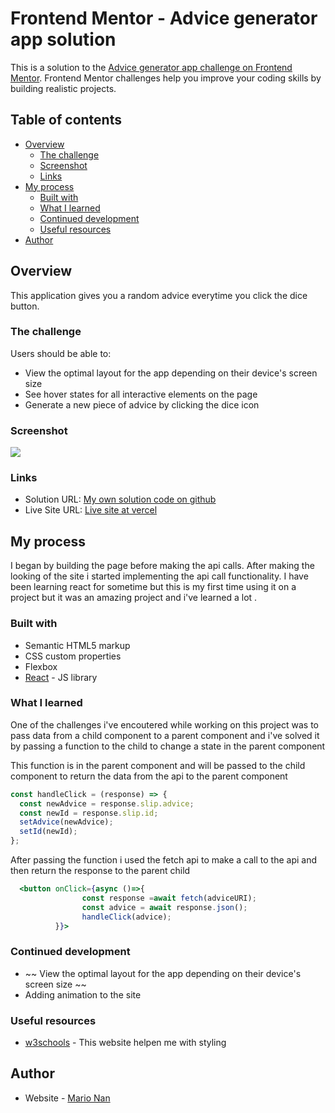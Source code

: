 # Frontend Mentor - Advice generator app solution

This is a solution to the [Advice generator app challenge on Frontend Mentor](https://www.frontendmentor.io/challenges/advice-generator-app-QdUG-13db). Frontend Mentor challenges help you improve your coding skills by building realistic projects.

## Table of contents

- [Overview](#overview)
  - [The challenge](#the-challenge)
  - [Screenshot](#screenshot)
  - [Links](#links)
- [My process](#my-process)
  - [Built with](#built-with)
  - [What I learned](#what-i-learned)
  - [Continued development](#continued-development)
  - [Useful resources](#useful-resources)
- [Author](#author)

## Overview

This application gives you a random advice everytime you click the dice button.

### The challenge

Users should be able to:

- View the optimal layout for the app depending on their device's screen size
- See hover states for all interactive elements on the page
- Generate a new piece of advice by clicking the dice icon

### Screenshot

![](https://i.ibb.co/PMkdr2h/image-2022-10-25-193703694.png)

### Links

- Solution URL: [My own solution code on github](https://github.com/DevMarioNan/Advice-generator-app.git)
- Live Site URL: [Live site at vercel](https://advice-generator-app-snowy.vercel.app)

## My process

I began by building the page before making the api calls.
After making the looking of the site i started implementing the api call functionality.
I have been learning react for sometime but this is my first time using it on a project but it was an amazing project and i've learned a lot .

### Built with

- Semantic HTML5 markup
- CSS custom properties
- Flexbox
- [React](https://reactjs.org/) - JS library

### What I learned

One of the challenges i've encoutered while working on this project was to pass data from a child component to a parent component and i've solved it by passing a function to the child to change a state in the parent component

This function is in the parent component and will be passed to the child component to return the data from the api to the parent component

```js
const handleClick = (response) => {
  const newAdvice = response.slip.advice;
  const newId = response.slip.id;
  setAdvice(newAdvice);
  setId(newId);
};
```

After passing the function i used the fetch api to make a call to the api and then return the response to the parent child

```jsx
  <button onClick={async ()=>{
                const response =await fetch(adviceURI);
                const advice = await response.json();
                handleClick(advice);
          }}>
```

### Continued development

- ~~ View the optimal layout for the app depending on their device's screen size ~~
- Adding animation to the site

### Useful resources

- [w3schools](https://www.w3schools.com) - This website helpen me with styling

## Author

- Website - [Mario Nan](https://github.com/DevMarioNan)
